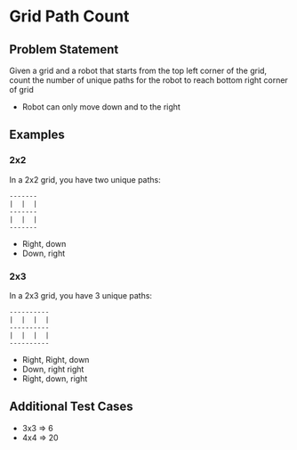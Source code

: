 # Grid Path Count

## Problem Statement

Given a grid and a robot that starts from the top left corner of the grid, count the number of unique paths for the robot to reach bottom right corner of grid

- Robot can only move down and to the right

## Examples

### 2x2

In a 2x2 grid, you have two unique paths:

```
-------
|  |  |
-------
|  |  |
-------
```

- Right, down
- Down, right

### 2x3

In a 2x3 grid, you have 3 unique paths:

```
----------
|  |  |  |
----------
|  |  |  |
----------
```

- Right, Right, down
- Down, right right
- Right, down, right

## Additional Test Cases

- 3x3 => 6
- 4x4 => 20